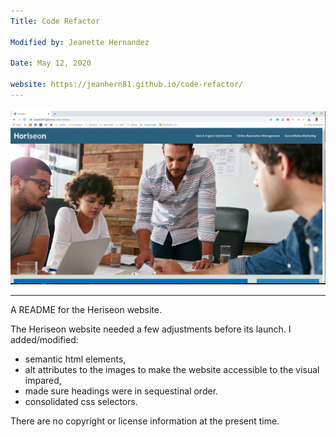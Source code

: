```yaml
---
Title: Code Refactor

Modified by: Jeanette Hernandez

Date: May 12, 2020

website: https://jeanhern81.github.io/code-refactor/
---
```


![Screenshot of Heriseon Website](assets/images/screenshot.jpg "Heriseon Website")

---

A README for the Heriseon website.

The Heriseon website needed a few adjustments before its launch. I added/modified:

- semantic html elements,
- alt attributes to the images to make the website accessible to the visual impared,
- made sure headings were in sequestinal order.
- consolidated css selectors.

There are no copyright or license information at the present time.
